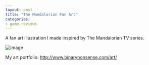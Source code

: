 ```yaml
---
layout: post
title: "The Mandalorian Fan Art"
categories:
- game-reviews
---
```


<p>
A fan art illustration I made inspired by The Mandalorian TV series.
</p>


![image](http://www.binarynonsense.com/imgs/art/full/alvaro-garcia-mando-01-reducedforweb.jpg)


<p>My art portfolio: <a href="http://www.binarynonsense.com/art/">http://www.binarynonsense.com/art/</a></p>
